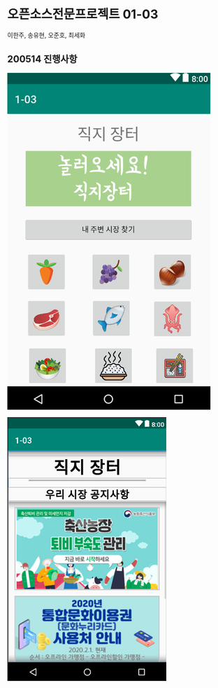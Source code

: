 # 오픈소스전문프로젝트 01-03

이한주, 송유현, 오준호, 최세화

## 200514 진행사항

![screenshot](./readmeimg/main.png)

![screenshot](./readmeimg/notice.png)


